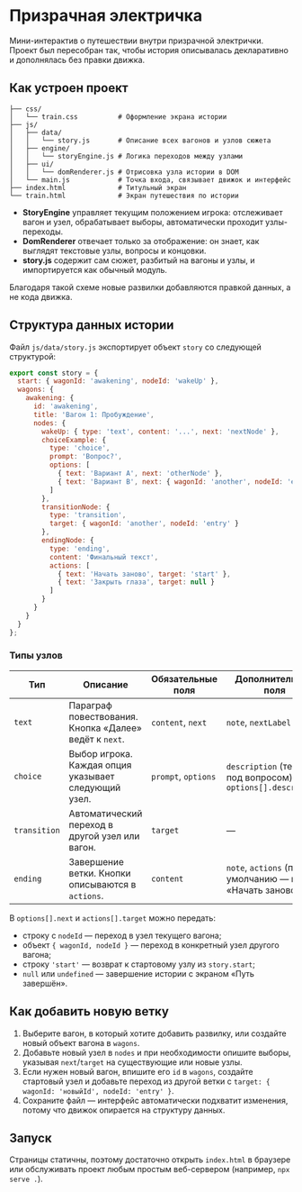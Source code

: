# Призрачная электричка

Мини-интерактив о путешествии внутри призрачной электрички. Проект был пересобран так, чтобы история описывалась декларативно и дополнялась без правки движка.

## Как устроен проект

```
├── css/
│   └── train.css          # Оформление экрана истории
├── js/
│   ├── data/
│   │   └── story.js       # Описание всех вагонов и узлов сюжета
│   ├── engine/
│   │   └── storyEngine.js # Логика переходов между узлами
│   ├── ui/
│   │   └── domRenderer.js # Отрисовка узла истории в DOM
│   └── main.js            # Точка входа, связывает движок и интерфейс
├── index.html             # Титульный экран
└── train.html             # Экран путешествия по истории
```

* **StoryEngine** управляет текущим положением игрока: отслеживает вагон и узел, обрабатывает выборы, автоматически проходит узлы-переходы.
* **DomRenderer** отвечает только за отображение: он знает, как выглядят текстовые узлы, вопросы и концовки.
* **story.js** содержит сам сюжет, разбитый на вагоны и узлы, и импортируется как обычный модуль.

Благодаря такой схеме новые развилки добавляются правкой данных, а не кода движка.

## Структура данных истории

Файл `js/data/story.js` экспортирует объект `story` со следующей структурой:

```js
export const story = {
  start: { wagonId: 'awakening', nodeId: 'wakeUp' },
  wagons: {
    awakening: {
      id: 'awakening',
      title: 'Вагон 1: Пробуждение',
      nodes: {
        wakeUp: { type: 'text', content: '...', next: 'nextNode' },
        choiceExample: {
          type: 'choice',
          prompt: 'Вопрос?',
          options: [
            { text: 'Вариант A', next: 'otherNode' },
            { text: 'Вариант B', next: { wagonId: 'another', nodeId: 'entry' } }
          ]
        },
        transitionNode: {
          type: 'transition',
          target: { wagonId: 'another', nodeId: 'entry' }
        },
        endingNode: {
          type: 'ending',
          content: 'Финальный текст',
          actions: [
            { text: 'Начать заново', target: 'start' },
            { text: 'Закрыть глаза', target: null }
          ]
        }
      }
    }
  }
};
```

### Типы узлов

| Тип          | Описание | Обязательные поля | Дополнительные поля |
|--------------|----------|-------------------|---------------------|
| `text`       | Параграф повествования. Кнопка «Далее» ведёт к `next`. | `content`, `next` | `note`, `nextLabel` |
| `choice`     | Выбор игрока. Каждая опция указывает следующий узел. | `prompt`, `options` | `description` (текст под вопросом), `options[].description` |
| `transition` | Автоматический переход в другой узел или вагон. | `target` | — |
| `ending`     | Завершение ветки. Кнопки описываются в `actions`. | `content` | `note`, `actions` (по умолчанию — кнопка «Начать заново») |

В `options[].next` и `actions[].target` можно передать:

- строку с `nodeId` — переход в узел текущего вагона;
- объект `{ wagonId, nodeId }` — переход в конкретный узел другого вагона;
- строку `'start'` — возврат к стартовому узлу из `story.start`;
- `null` или `undefined` — завершение истории с экраном «Путь завершён».

## Как добавить новую ветку

1. Выберите вагон, в который хотите добавить развилку, или создайте новый объект вагона в `wagons`.
2. Добавьте новый узел в `nodes` и при необходимости опишите выборы, указывая `next`/`target` на существующие или новые узлы.
3. Если нужен новый вагон, впишите его `id` в `wagons`, создайте стартовый узел и добавьте переход из другой ветки с `target: { wagonId: 'новыйId', nodeId: 'entry' }`.
4. Сохраните файл — интерфейс автоматически подхватит изменения, потому что движок опирается на структуру данных.

## Запуск

Страницы статичны, поэтому достаточно открыть `index.html` в браузере или обслуживать проект любым простым веб-сервером (например, `npx serve .`).
